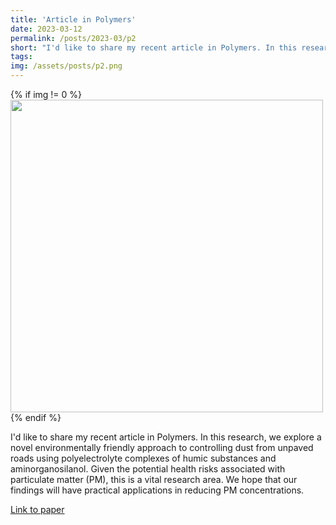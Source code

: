 ```yaml
---
title: 'Article in Polymers'
date: 2023-03-12
permalink: /posts/2023-03/p2
short: "I'd like to share my recent article in Polymers. In this research, we explore a novel environmentally friendly approach to controlling dust from unpaved roads using polyelectrolyte complexes of humic substances and aminorganosilanol."
tags:
img: /assets/posts/p2.png
---
```


<div class="container">
{% if img != 0 %}
    <img src="{{ site.baseurl }}{{ img }}" style="width: 500px;"/>
{% endif %}
</div>

I'd like to share my recent article in Polymers. In this research, we explore a novel environmentally friendly approach to controlling dust from unpaved roads using polyelectrolyte complexes of humic substances and aminorganosilanol. Given the potential health risks associated with particulate matter (PM), this is a vital research area. We hope that our findings will have practical applications in reducing PM concentrations.

[Link to paper](https://www.mdpi.com/2073-4360/15/6/1514)